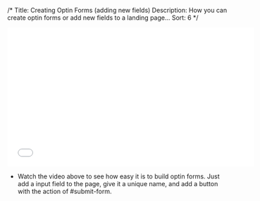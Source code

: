 /*
Title: Creating Optin Forms (adding new fields)
Description: How you can create optin forms or add new fields to a landing page...
Sort: 6
*/

<iframe width="560" height="315" src="//www.youtube.com/embed/O7n7Fua4PCI" frameborder="0" allowfullscreen></iframe>

* Watch the video above to see how easy it is to build optin forms. Just add a input field to the page, give it a unique name, and add a button with the action of #submit-form.